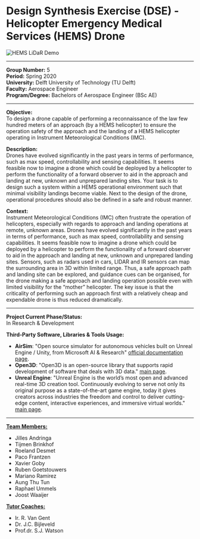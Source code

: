 # Design Synthesis Exercise (DSE) - Helicopter Emergency Medical Services (HEMS) Drone


![HEMS LiDaR Demo](HEMSWorkingLiDaRDemo.gif)

***
**Group Number:** 5     
**Period:** Spring 2020     
**University:** Delft University of Technology (TU Delft)   
**Faculty:** Aerospace Engineer    
**Program/Degree:** Bachelors of Aerospace Engineer (BSc AE)

---

**Objective:**     
To design a drone capable of performing a reconnaissance of the law few hundred meters of an approach 
(by a HEMS helicopter) to ensure the operation safety of the approach and the landing of a HEMS helicopter
operating in Instrument Meteorological Conditions (IMC).        


**Description:**    
Drones have evolved significantly in the past years in terms of performance, such as max speed, controllability 
and sensing capabilities. It seems feasible now to imagine a drone which could be deployed by a helicopter to 
perform the functionality of a forward observer to aid in the approach and landing at new, unknown and 
unprepared landing sites. Your task is to design such a system within a HEMS operational environment such that 
minimal visibility landings become viable. Next to the design of the drone, operational procedures should also 
be defined in a safe and robust manner.     

**Context:**    
Instrument Meteorological Conditions (IMC) often frustrate the operation of helicopters, especially with 
regards to approach and landing operations at remote, unknown areas. Drones have evolved significantly in 
the past years in terms of performance, such as max speed, controllability and sensing capabilities. It seems 
feasible now to imagine a drone which could be deployed by a helicopter to perform the functionality of a 
forward observer to aid in the approach and landing at new, unknown and unprepared landing sites. Sensors, such 
as radars used in cars, LIDAR and IR sensors can map the surrounding area in 3D within limited range. Thus, a 
safe approach path and landing site can be explored, and guidance cues can be organised, for the drone making 
a safe approach and landing operation possible even with limited visibility for the “mother” helicopter. The 
key issue is that the criticality of performing such an approach first with a relatively cheap and expendable 
drone is thus reduced dramatically.

***     

**Project Current Phase/Status:**   
In Research & Development  

**Third-Party Software, Libraries & Tools Usage:**
- **AirSim**: "Open source simulator for autonomous vehicles built on 
Unreal Engine / Unity, from Microsoft AI & Research"
[official documentation page](https://microsoft.github.io/AirSim/).
- **Open3D**: "Open3D is an open-source library that supports rapid 
development of software that deals with 3D data." [main page](http://www.open3d.org/).
- **Unreal Engine**: "Unreal Engine is the world’s most open and advanced real-time 3D creation tool. 
Continuously evolving to serve not only its original purpose as a state-of-the-art game 
engine, today it gives creators across industries the freedom and control to deliver cutting-edge 
content, interactive experiences, and immersive virtual worlds." [main page](https://www.unrealengine.com/en-US/?sessionInvalidated=true).

***


<ins>**Team Members:**</ins>    
- Jilles Andringa
- Tijmen Brinkhof
- Roeland Desmet
- Paco Frantzen
- Xavier Goby
- Ruben Goetstouwers
- Mariano Ramirez
- Aung Thu Tun
- Raphael Ummels
- Joost Waaijer

<ins>**Tutor Coaches:**</ins>   
- Ir. R. Van Gent   
- Dr. J.C. Bijleveld      
- Prof.dr. S.J. Watson   


